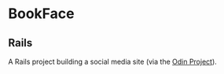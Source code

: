 # BookFace

## Rails

A Rails project building a social media site (via the [Odin Project](https://www.theodinproject.com/courses/ruby-on-rails/lessons/final-project)).
